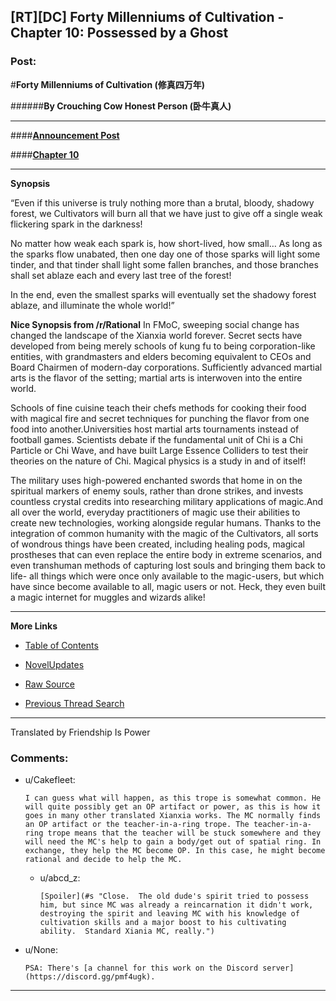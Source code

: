 ## [RT][DC] Forty Millenniums of Cultivation - Chapter 10: Possessed by a Ghost

### Post:

#**Forty Millenniums of Cultivation (修真四万年)**

######**By Crouching Cow Honest Person (卧牛真人)**

***

####**[Announcement Post](https://friendshipispower.wordpress.com/)**

####**[Chapter 10](https://friendshipispower.wordpress.com/2016/11/01/chapter-10-possessed-by-a-ghost/)**

***

**Synopsis**

“Even if this universe is truly nothing more than a brutal, bloody, shadowy forest, we Cultivators will burn all that we have just to give off a single weak flickering spark in the darkness!

No matter how weak each spark is, how short-lived, how small… As long as the sparks flow unabated, then one day one of those sparks will light some tinder, and that tinder shall light some fallen branches, and those branches shall set ablaze each and every last tree of the forest!

In the end, even the smallest sparks will eventually set the shadowy forest ablaze, and illuminate the whole world!”

**Nice Synopsis from /r/Rational** In FMoC, sweeping social change has changed the landscape of the Xianxia world forever. Secret sects have developed from being merely schools of kung fu to being corporation-like entities, with grandmasters and elders becoming equivalent to CEOs and Board Chairmen of modern-day corporations. Sufficiently advanced martial arts is the flavor of the setting; martial arts is interwoven into the entire world.

Schools of fine cuisine teach their chefs methods for cooking their food with magical fire and secret techniques for punching the flavor from one food into another.Universities host martial arts tournaments instead of football games. Scientists debate if the fundamental unit of Chi is a Chi Particle or Chi Wave, and have built Large Essence Colliders to test their theories on the nature of Chi. Magical physics is a study in and of itself!

The military uses high-powered enchanted swords that home in on the spiritual markers of enemy souls, rather than drone strikes, and invests countless crystal credits into researching military applications of magic.And all over the world, everyday practitioners of magic use their abilities to create new technologies, working alongside regular humans. Thanks to the integration of common humanity with the magic of the Cultivators, all sorts of wondrous things have been created, including healing pods, magical prostheses that can even replace the entire body in extreme scenarios, and even transhuman methods of capturing lost souls and bringing them back to life- all things which were once only available to the magic-users, but which have since become available to all, magic users or not. Heck, they even built a magic internet for muggles and wizards alike!

***

**More Links**

* [Table of Contents](https://friendshipispower.wordpress.com/category/forty-millenniums-of-cultivation-chapters/)

* [NovelUpdates](http://www.novelupdates.com/series/forty-millenniums-of-cultivation/)

* [Raw Source](http://read.qidian.com/BookReader/GrhBjciXhoI1.aspx)

* [Previous Thread Search](https://www.reddit.com/r/noveltranslations/search?q=title%3AForty+Millenniums+of+Cultivation+flair%3Acn&restrict_sr=on&sort=new&t=all)

***

Translated by Friendship Is Power

### Comments:

- u/Cakefleet:
  ```
  I can guess what will happen, as this trope is somewhat common. He will quite possibly get an OP artifact or power, as this is how it goes in many other translated Xianxia works. The MC normally finds an OP artifact or the teacher-in-a-ring trope. The teacher-in-a-ring trope means that the teacher will be stuck somewhere and they will need the MC's help to gain a body/get out of spatial ring. In exchange, they help the MC become OP. In this case, he might become rational and decide to help the MC.
  ```

  - u/abcd_z:
    ```
    [Spoiler](#s "Close.  The old dude's spirit tried to possess him, but since MC was already a reincarnation it didn't work, destroying the spirit and leaving MC with his knowledge of cultivation skills and a major boost to his cultivating ability.  Standard Xiania MC, really.")
    ```

- u/None:
  ```
  PSA: There's [a channel for this work on the Discord server](https://discord.gg/pmf4ugk).
  ```

---

